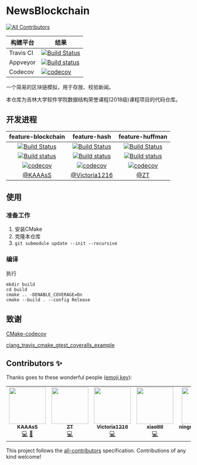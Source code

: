 # NewsBlockchain
<!-- ALL-CONTRIBUTORS-BADGE:START - Do not remove or modify this section -->
[![All Contributors](https://img.shields.io/badge/all_contributors-6-orange.svg?style=flat-square)](#contributors-)
<!-- ALL-CONTRIBUTORS-BADGE:END -->

| 构建平台  | 结果                                                       |
| --------- | ------------------------------------------------------------ |
| Travis CI | [![Build Status](https://www.travis-ci.com/kaaass/NewsBlockchain.svg?branch=master)](https://www.travis-ci.com/kaaass/NewsBlockchain) |
| Appveyor  | [![Build status](https://ci.appveyor.com/api/projects/status/btr7ocm57pv4dr0l?svg=true)](https://ci.appveyor.com/project/kaaass/newsblockchain) |
| Codecov   | [![codecov](https://codecov.io/gh/kaaass/NewsBlockchain/branch/master/graph/badge.svg)](https://codecov.io/gh/kaaass/NewsBlockchain) |

一个简易的区块链模拟，用于存放、校验新闻。

本仓库为吉林大学软件学院数据结构荣誉课程(2018级)课程项目的代码仓库。

## 开发进程

|                      feature-blockchain                      |                         feature-hash                         |                       feature-huffman                        |
| :----------------------------------------------------------: | :----------------------------------------------------------: | :----------------------------------------------------------: |
| [![Build Status](https://www.travis-ci.com/kaaass/NewsBlockchain.svg?branch=feature-blockchain)](https://www.travis-ci.com/kaaass/NewsBlockchain) | [![Build Status](https://www.travis-ci.com/kaaass/NewsBlockchain.svg?branch=feature-hash)](https://www.travis-ci.com/kaaass/NewsBlockchain) | [![Build Status](https://www.travis-ci.com/kaaass/NewsBlockchain.svg?branch=feature-huffman)](https://www.travis-ci.com/kaaass/NewsBlockchain) |
| [![Build status](https://ci.appveyor.com/api/projects/status/btr7ocm57pv4dr0l/branch/feature-blockchain?svg=true)](https://ci.appveyor.com/project/kaaass/newsblockchain/branch/feature-blockchain) | [![Build status](https://ci.appveyor.com/api/projects/status/btr7ocm57pv4dr0l/branch/feature-hash?svg=true)](https://ci.appveyor.com/project/kaaass/newsblockchain/branch/feature-hash) | [![Build status](https://ci.appveyor.com/api/projects/status/btr7ocm57pv4dr0l/branch/feature-huffman?svg=true)](https://ci.appveyor.com/project/kaaass/newsblockchain/branch/feature-huffman) |
| [![codecov](https://codecov.io/gh/kaaass/NewsBlockchain/branch/feature-blockchain/graph/badge.svg)](https://codecov.io/gh/kaaass/NewsBlockchain) | [![codecov](https://codecov.io/gh/kaaass/NewsBlockchain/branch/feature-hash/graph/badge.svg)](https://codecov.io/gh/kaaass/NewsBlockchain) | [![codecov](https://codecov.io/gh/kaaass/NewsBlockchain/branch/feature-huffman/graph/badge.svg)](https://codecov.io/gh/kaaass/NewsBlockchain) |
|             [@KAAAsS](https://github.com/kaaass)             |       [@Victoria1216](https://github.com/Victoria1216)       |             [@ZT](https://github.com/ztmail723)              |


## 使用

### 准备工作

1. 安装CMake
2. 克隆本仓库
3. `git submodule update --init --recursive`

### 编译

执行

```shell script
mkdir build
cd build
cmake .. -DENABLE_COVERAGE=On
cmake --build . --config Release
```

## 致谢

[CMake-codecov](https://github.com/RWTH-HPC/CMake-codecov)

[clang_travis_cmake_gtest_coveralls_example](https://github.com/david-grs/clang_travis_cmake_gtest_coveralls_example)
## Contributors ✨

Thanks goes to these wonderful people ([emoji key](https://allcontributors.org/docs/en/emoji-key)):

<!-- ALL-CONTRIBUTORS-LIST:START - Do not remove or modify this section -->
<!-- prettier-ignore-start -->
<!-- markdownlint-disable -->
<table>
  <tr>
    <td align="center"><a href="https://github.com/kaaass"><img src="https://avatars1.githubusercontent.com/u/13360135?v=4" width="100px;" alt=""/><br /><sub><b>KAAAsS</b></sub></a><br /><a href="https://github.com/kaaass/NewsBlockchain/commits?author=kaaass" title="Code">💻</a> <a href="#maintenance-kaaass" title="Maintenance">🚧</a></td>
    <td align="center"><a href="https://github.com/ztmail723"><img src="https://avatars3.githubusercontent.com/u/44718750?v=4" width="100px;" alt=""/><br /><sub><b>ZT</b></sub></a><br /><a href="https://github.com/kaaass/NewsBlockchain/commits?author=ztmail723" title="Code">💻</a></td>
    <td align="center"><a href="https://github.com/Victoria1216"><img src="https://avatars3.githubusercontent.com/u/56854008?v=4" width="100px;" alt=""/><br /><sub><b>Victoria1216</b></sub></a><br /><a href="https://github.com/kaaass/NewsBlockchain/commits?author=Victoria1216" title="Code">💻</a></td>
    <td align="center"><a href="https://github.com/xiaolllll"><img src="https://avatars3.githubusercontent.com/u/49188794?v=4" width="100px;" alt=""/><br /><sub><b>xiaolllll</b></sub></a><br /><a href="https://github.com/kaaass/NewsBlockchain/commits?author=xiaolllll" title="Code">💻</a></td>
    <td align="center"><a href="https://github.com/ningningdashuibi"><img src="https://avatars2.githubusercontent.com/u/52128671?v=4" width="100px;" alt=""/><br /><sub><b>ningningdashuibi</b></sub></a><br /><a href="https://github.com/kaaass/NewsBlockchain/commits?author=ningningdashuibi" title="Code">💻</a></td>
    <td align="center"><a href="https://github.com/AutumnZ0713"><img src="https://avatars1.githubusercontent.com/u/61734230?v=4" width="100px;" alt=""/><br /><sub><b>AutumnZ0713</b></sub></a><br /><a href="#content-AutumnZ0713" title="Content">🖋</a></td>
  </tr>
</table>

<!-- markdownlint-enable -->
<!-- prettier-ignore-end -->
<!-- ALL-CONTRIBUTORS-LIST:END -->

This project follows the [all-contributors](https://github.com/all-contributors/all-contributors) specification. Contributions of any kind welcome!
